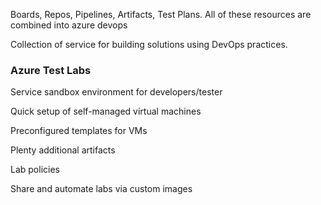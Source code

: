 
Boards, Repos, Pipelines, Artifacts, Test Plans. All of these resources are combined into azure devops

Collection of service for building solutions using DevOps practices.

### Azure Test Labs

Service sandbox environment for developers/tester

Quick setup of self-managed virtual machines

Preconfigured templates for VMs

Plenty additional artifacts

Lab policies

Share and automate labs via custom images

